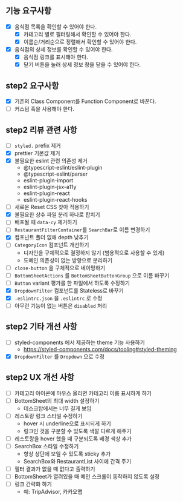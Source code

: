 ## 기능 요구사항

- [x] 음식점 목록을 확인할 수 있어야 한다.
  - [x] 카테고리 별로 필터링해서 확인할 수 있어야 한다.
  - [x] 이름순/거리순으로 정렬해서 확인할 수 있어야 한다.
- [x] 음식점의 상세 정보를 확인할 수 있어야 한다.
  - [x] 음식점 링크를 표시해야 한다.
  - [x] 닫기 버튼을 눌러 상세 정보 창을 닫을 수 있어야 한다.

## step2 요구사항

- [x] 기존의 Class Component를 Function Component로 바꾼다.
- [ ] 커스텀 훅을 사용해야 한다.

## step2 리뷰 관련 사항

- [ ] `styled.` prefix 제거
- [x] prettier 기본값 제거
- [x] 불필요한 eslint 관련 의존성 제거
  - @typescript-eslint/eslint-plugin
  - @typescript-eslint/parser
  - eslint-plugin-import
  - eslint-plugin-jsx-a11y
  - eslint-plugin-react
  - eslint-plugin-react-hooks
- [ ] 새로운 Reset CSS 찾아 적용하기
- [x] 불필요한 상수 파일 분리 하나로 합치기
- [ ] 배포될 때 `data-cy` 제거하기
- [ ] `RestaurantFilterContainer`를 `SearchBar`로 이름 변경하기
- [x] 컴포넌트 폴더 없애 depth 낮추기
- [ ] `CategoryIcon` 컴포넌트 개선하기
  - 디자인을 구체적으로 결정하지 않기 (범용적으로 사용할 수 있게)
  - 도메인 의존성이 없는 방향으로 분리하기
- [ ] `close-button` 을 구체적으로 네이밍하기
- [ ] `BottomSheetActions` 를 `BottomSheetButtonGroup` 으로 이름 바꾸기
- [ ] `Button` variant 평가를 한 파일에서 하도록 수정하기
- [x] `DropdownFilter` 컴포넌트를 Stateless로 바꾸기
- [x] `.eslintrc.json` 을 `.eslintrc` 로 수정
- [ ] 아무런 기능이 없는 버튼은 `disabled` 처리

## step2 기타 개선 사항

- [ ] styled-components 에서 제공하는 theme 기능 사용하기
  - https://styled-components.com/docs/tooling#styled-theming
- [x] `DropdownFilter` 를 `Dropdown` 으로 수정

## step2 UX 개선 사항

- [ ] 카테고리 아이콘에 마우스 올리면 카테고리 이름 표시하게 하기
- [ ] BottomSheet의 최대 width 설정하기
  - 데스크탑에서는 너무 길게 보임
- [ ] 레스토랑 링크 스타일 수정하기
  - hover 시 underline으로 표시되게 하기
  - 링크인 것을 구분할 수 있도록 색깔 다르게 해주기
- [ ] 레스토랑을 hover 했을 때 구분되도록 배경 색상 추가
- [ ] SearchBox 스타일 수정하기
  - 항상 상단에 보일 수 있도록 sticky 추가
  - SearchBox와 RestaurantList 사이에 간격 주기
- [ ] 필터 결과가 없을 때 없다고 출력하기
- [ ] BottomSheet가 열려있을 때 메인 스크롤이 동작하지 않도록 설정
- [ ] 링크 간략화 하기
  - 예: TripAdvisor, 카카오맵
